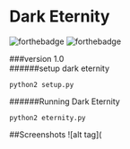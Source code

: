 # Dark Eternity  
![forthebadge](https://img.shields.io/badge/Python-2.7-green.svg)
![forthebadge](https://img.shields.io/aur/license/yaourt.svg)

###version 1.0  
######setup dark eternity  
```
python2 setup.py
```

######Running Dark Eternity
```
python2 eternity.py
```
##Screenshots
![alt tag](
